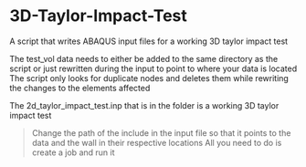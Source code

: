 # 3D-Taylor-Impact-Test
A script that writes ABAQUS input files for a working 3D taylor impact test

The test_vol data needs to either be added to the same directory as the script or just rewritten during the input to point to where your data is located
The script only looks for duplicate nodes and deletes them while rewriting the changes to the elements affected

The 2d_taylor_impact_test.inp that is in the folder is a working 3D taylor impact test
>Change the path of the include in the input file so that it points to the data and the wall in their respective locations
>All you need to do is create a job and run it
